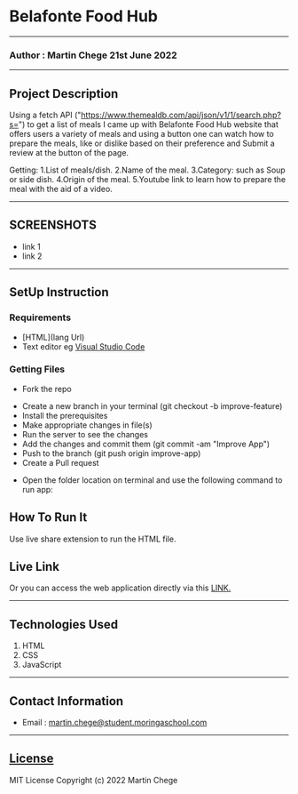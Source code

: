 # Belafonte Food Hub
*****
### Author : Martin Chege 21st June 2022
****
## Project Description
Using a fetch API ("https://www.themealdb.com/api/json/v1/1/search.php?s=") to get a list of meals I came up with Belafonte Food Hub website that offers users a variety of meals and using a button one can watch how to prepare the meals, like or dislike based on their preference and Submit a review at the button of the page.

Getting:
1.List of meals/dish.
2.Name of the meal.
3.Category: such as Soup or side dish.
4.Origin of the meal.
5.Youtube link to learn how to prepare the meal with the aid of a video.
******

## SCREENSHOTS
- link 1
- link 2


********
## SetUp Instruction
### Requirements
* [HTML](lang Url)
* Text editor eg [Visual Studio Code](https://code.visualstudio.com/download)


### Getting Files
* Fork the repo
- Create a new branch in your terminal (git checkout -b improve-feature)
- Install the prerequisites
- Make appropriate changes in file(s)
- Run the server to see the changes
- Add the changes and commit them (git commit -am "Improve App")
- Push to the branch (git push origin improve-app)
- Create a Pull request
* Open the folder location on terminal and use the following command to run app:

## How To Run It
Use live share extension to run the HTML file.
## Live Link
Or you can access the web application directly via this [LINK.](link.com/)
*****

## Technologies Used
1. HTML
2. CSS
3. JavaScript

*****
## Contact Information
* Email : martin.chege@student.moringaschool.com
*****
## [License](LICENSE)
MIT License
Copyright (c) 2022 Martin Chege